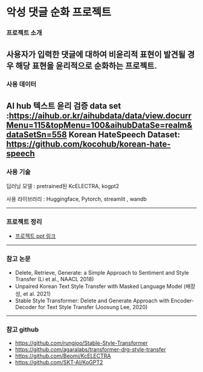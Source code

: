 # 악성 댓글 순화 프로젝트

### 프로젝트 소개
사용자가 입력한 댓글에 대하여 비윤리적 표현이 발견될 경우 해당 표현을 윤리적으로 순화하는 프로젝트.
---
### 사용 데이터
AI hub 텍스트 윤리 검증 data set :https://aihub.or.kr/aihubdata/data/view.docurrMenu=115&topMenu=100&aihubDataSe=realm&dataSetSn=558
Korean HateSpeech Dataset: https://github.com/kocohub/korean-hate-speech
---
### 사용 기술
딥러닝 모델 : pretrained된 KcELECTRA, kogpt2

사용 라이브러리 : Huggingface, Pytorch, streamlit , wandb

---
### 프로젝트 정리
- [프로젝트 ppt 링크](https://github.com/hitchuwithdawork/Bad-comments-purifier/blob/master/Bad%20comment%20purifier.pdf)
---
### 참고 논문
*  Delete, Retrieve, Generate: a Simple Approach to Sentiment and Style Transfer (Li et al., NAACL 2018)
*  Unpaired Korean Text Style Transfer with Masked Language Model (배장성, et al. 2021)
*  Stable Style Transformer: Delete and Generate Approach with Encoder-Decoder for Text Style Transfer (Joosung Lee, 2020)

---
### 참고 github
* https://github.com/rungjoo/Stable-Style-Transformer
* https://github.com/agaralabs/transformer-drg-style-transfer
* https://github.com/Beomi/KcELECTRA
* https://github.com/SKT-AI/KoGPT2

